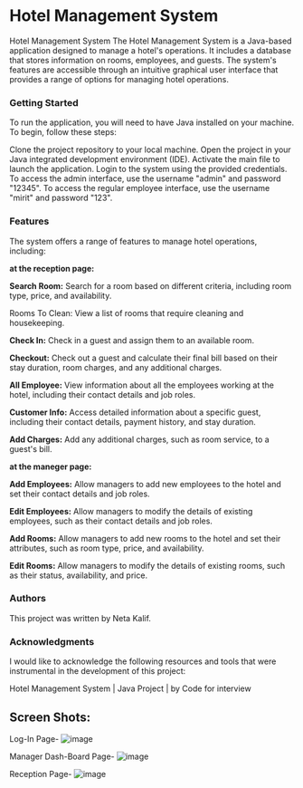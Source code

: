 # Hotel Management System

Hotel Management System
The Hotel Management System is a Java-based application designed to manage a hotel's operations. It includes a database that stores information on rooms, employees, and guests. The system's features are accessible through an intuitive graphical user interface that provides a range of options for managing hotel operations.

### Getting Started
To run the application, you will need to have Java installed on your machine. To begin, follow these steps:

Clone the project repository to your local machine.
Open the project in your Java integrated development environment (IDE).
Activate the main file to launch the application.
Login to the system using the provided credentials.
To access the admin interface, use the username "admin" and password "12345". To access the regular employee interface, use the username "mirit" and password "123".

### Features
The system offers a range of features to manage hotel operations, including:

**at the reception page:**

**Search Room:** Search for a room based on different criteria, including room type, price, and availability.

Rooms To Clean: View a list of rooms that require cleaning and housekeeping.

**Check In:** Check in a guest and assign them to an available room.

**Checkout:** Check out a guest and calculate their final bill based on their stay duration, room charges, and any additional charges.

**All Employee:** View information about all the employees working at the hotel, including their contact details and job roles.

**Customer Info:** Access detailed information about a specific guest, including their contact details, payment history, and stay duration.

**Add Charges:** Add any additional charges, such as room service, to a guest's bill.

**at the maneger page:**

**Add Employees:** Allow managers to add new employees to the hotel and set their contact details and job roles.

**Edit Employees:** Allow managers to modify the details of existing employees, such as their contact details and job roles.

**Add Rooms:** Allow managers to add new rooms to the hotel and set their attributes, such as room type, price, and availability.

**Edit Rooms:** Allow managers to modify the details of existing rooms, such as their status, availability, and price.

### Authors
This project was written by Neta Kalif.

### Acknowledgments
I would like to acknowledge the following resources and tools that were instrumental in the development of this project:

Hotel Management System | Java Project | by Code for interview

## Screen Shots:

Log-In Page-
![image](https://user-images.githubusercontent.com/119502111/231522050-7c0b6639-2bbb-413f-91d3-1c2d6b0823a8.png)

Manager Dash-Board Page-
![image](https://user-images.githubusercontent.com/119502111/231522721-6804d302-4dd9-4cac-93dd-80c9ab9c828e.png)

Reception Page-
![image](https://user-images.githubusercontent.com/119502111/231522826-94cb87a0-e635-44fd-b577-297009a70b4b.png)



